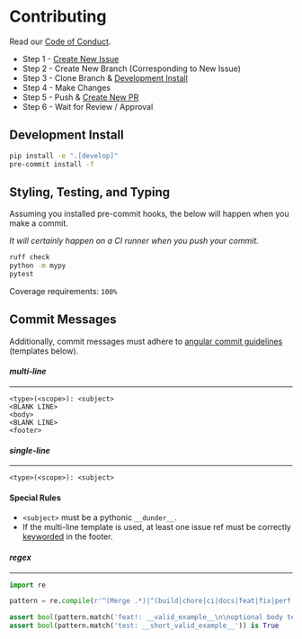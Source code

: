 Contributing
============

Read our [Code of Conduct](https://github.com/dan1hc/fqr/blob/main/CODE_OF_CONDUCT.md).

* Step 1 - [Create New Issue](https://github.com/dan1hc/fqr/issues/new)
* Step 2 - Create New Branch (Corresponding to New Issue)
* Step 3 - Clone Branch & [Development Install](#development-install)
* Step 4 - Make Changes
* Step 5 - Push & [Create New PR](https://github.com/dan1hc/fqr/pulls)
* Step 6 - Wait for Review / Approval

Development Install
-------------------

```bash
pip install -e ".[develop]"
pre-commit install -f
```

Styling, Testing, and Typing
----------------------------

Assuming you installed pre-commit hooks, the below will happen when you make a commit.

*It will certainly happen on a CI runner when you push your commit.*

```bash
ruff check
python -m mypy
pytest
```

Coverage requirements: `100%`

Commit Messages
---------------

Additionally, commit messages must adhere to [angular commit guidelines](https://github.com/angular/angular.js/blob/master/DEVELOPERS.md#commits) (templates below).

#### _multi-line_

---

```
<type>(<scope>): <subject>
<BLANK LINE>
<body>
<BLANK LINE>
<footer>
```

#### _single-line_

---

```
<type>(<scope>): <subject>
```

#### Special Rules

* `<subject>` must be a pythonic `__dunder__`.
* If the multi-line template is used, at least one issue ref must be correctly [keyworded](https://docs.github.com/en/get-started/writing-on-github/working-with-advanced-formatting/using-keywords-in-issues-and-pull-requests) in the footer.


#### _regex_

---

```py
import re

pattern = re.compile(r'^(Merge .*)|^(build|chore|ci|docs|feat|fix|perf|refactor|revert|style|test)(\(\w+\))?((?=:\s)|(?=!:\s))?(!)?(:\s\_\_.*\_\_)($|( *\n\n)(.+)?(\n\n)((resolve[ds]? \#\d+|fix(ed|es)? \#\d+|close[ds]? \#\d+)(, )?)+$)')

assert bool(pattern.match('feat!: __valid_example__\n\noptional body text\n\ncloses #1, resolve #2')) is True
assert bool(pattern.match('test: __short_valid_example__')) is True

```
